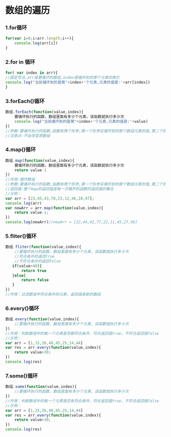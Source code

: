 # 数组的遍历

### 1.for循环

```javascript
for(var i=0;i<arr.length;i++){
	console.log(arr[i])
}

```

### 2.for in 循环

```javascript
for( var index in arr){
//固定写法,arr是要循环的数组,index是循环到的那个元素的索引
console.log("当前循环到的是第"+index+'个元素,元素的值是:'+arr[index])
}
```

### 3.forEach()循环

```javascript
数组.forEach(function(value,index){
    要循环执行的函数，数组里面有多少个元素，该函数就执行多少次
    console.log("当前循环到的是第"+index+'个元素,元素的值是:'+value)
})
//参数:要循环执行的函数,函数有两个形参,第一个形参实循环到的那个数组元素的值,第二个形参实循环到的那个数组元素的索引
//注意点:不会改变原数组
```

### 4.map()循环

```javascript
数组.map(function(value,index){
    要循环执行的函数，数组里面有多少个元素，该函数就执行多少次
	return value-1
})
//作用:循环数组
//参数:要循环执行的函数,函数有两个形参,第一个形参实循环到的那个数组元素的值,第二个形参实循环到的那个数组元素的索引
//返回值:整个map的返回值是每一次循环的函数的返回值的集合
//示例：
var arr = [23,45,43,78,23,12,46,28,97];
console.log(arr)
var newArr = arr.map(function(value,index){
    return value-1;
})
console.log(newArr)//newArr = [22,44,42,77,22,11,45,27,96]
```

### 5.fliter()循环

```javascript
数组.fliter(function(value,index){
    //要循环执行的函数，数组里面有多少个元素，该函数就执行多少次
	//符合条件的返回true
    //不符合条件的返回false
   if(value>40){
       return true
   }else{
       return false
   }
})
//作用：过滤数组中符合条件的元素，返回值是新的数组
```

### 6.every()循环

```javascript
数组.every(function(value,index){
    //要循环执行的函数，数组里面有多少个元素，该函数就执行多少次
})
//作用：判断数组中的每一个元素是否都符合条件，符合返回值true，不符合返回值false
//示例：
var arr = [1,15,26,48,45,25,14,44]
var res = arr.every(function(value,index){
    return value>30;
})
console.log(res)
```

### 7.some()循环

```javascript
数组.some(function(value,index){
    //要循环执行的函数，数组里面有多少个元素，该函数就执行多少次
})
//作用：判断数组中的每一个元素是否有符合条件，符合返回值true，不符合返回值false
//示例：
var arr = [1,15,26,48,45,25,14,44]
var res = arr.every(function(value,index){
    return value>30;
})
console.log(res)
```